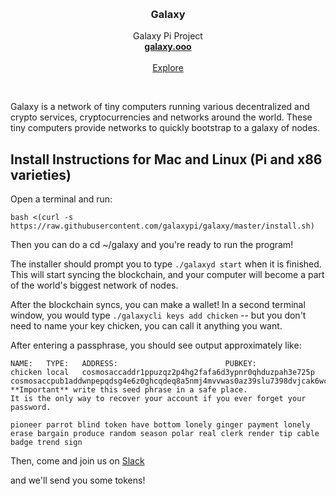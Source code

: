 <p align="center">
  <br/>

  <h3 align="center">Galaxy</h3>

  <p align="center">
    Galaxy Pi Project
    <br/>
    <a href="http://galaxy.ooo"><strong>galaxy.ooo</strong></a>
    <br/>
    <br/>
    <a href="https://github.com/galaxypi/">Explore</a>
  </p>
</p>

<br/>

Galaxy is a network of tiny computers running various decentralized and crypto services, cryptocurrencies and networks around the world. These tiny computers provide networks to quickly bootstrap to a galaxy of nodes.

## Install Instructions for Mac and Linux (Pi and x86 varieties)

Open a terminal and run:

```
bash <(curl -s https://raw.githubusercontent.com/galaxypi/galaxy/master/install.sh)
```

Then you can do a cd ~/galaxy and you're ready to run the program!

The installer should prompt you to type `./galaxyd start` when it is finished.  This will
start syncing the blockchain, and your computer will become a part of the world's biggest network of nodes.

After the blockchain syncs, you can make a wallet!  In a second terminal window, you would type
`./galaxycli keys add chicken` -- but you don't need to name your key chicken, you can call it anything you want.

After entering a passphrase, you should see output approximately like:

```
NAME:	TYPE:	ADDRESS:						PUBKEY:
chicken	local	cosmosaccaddr1ppuzqz2p4hg2fafa6d3ypnr0qhduzpah3e725p	cosmosaccpub1addwnpepqdsg4e6z0ghcqdeq8a5nmj4mvvwas0az39slu7398dvjcak6wc9fqh5n7yf
**Important** write this seed phrase in a safe place.
It is the only way to recover your account if you ever forget your password.

pioneer parrot blind token have bottom lonely ginger payment lonely erase bargain produce random season polar real clerk render tip cable badge trend sign
```

Then, come and join us on [Slack](https://join.slack.com/t/galaxypi/shared_invite/enQtNDAxNTc2ODY3NTU2LWFjOTY4MzQ2YjFlODQ4MjhmMjE4YzA0YjA0MzU4NjUzZmM2YTg2YWRiN2QzYjJiZGQ0OGM4MjI4OTVkNjY4NzQ)

and we'll send you some tokens!
